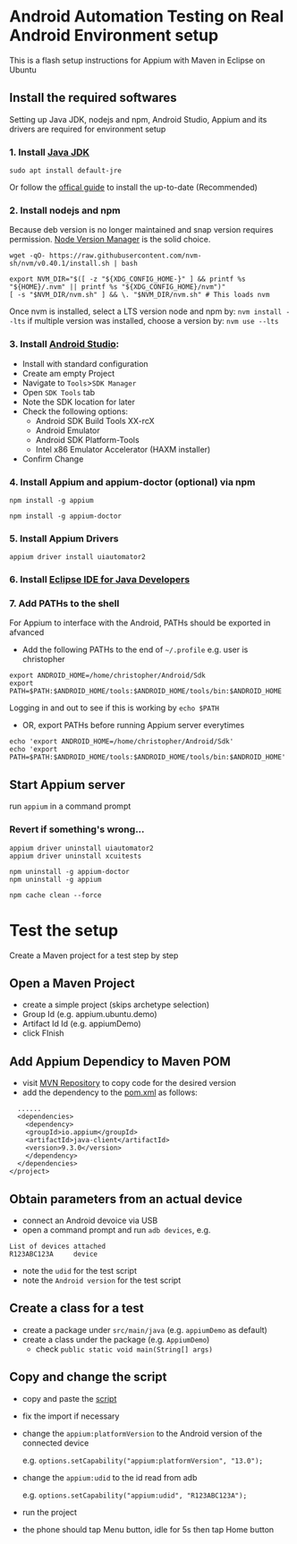 # Android Automation Testing on Real Android Environment setup

This is a flash setup instructions for Appium with Maven in Eclipse on Ubuntu

## Install the required softwares

Setting up Java JDK, nodejs and npm, Android Studio, Appium and its drivers are required for environment setup

### 1. Install [Java JDK](https://ubuntu.com/tutorials/install-jre#1-overview)
`sudo apt install default-jre`

Or follow the [offical guide](https://ubuntu.com/tutorials/install-jre#3-installing-oracle-hotspot-jre) to install the up-to-date (Recommended)


### 2. Install nodejs and npm
Because deb version is no longer maintained and snap version requires permission. [Node Version Manager](https://github.com/nvm-sh/nvm?tab=readme-ov-file#installing-and-updating) is the solid choice.

`wget -qO- https://raw.githubusercontent.com/nvm-sh/nvm/v0.40.1/install.sh | bash`
```
export NVM_DIR="$([ -z "${XDG_CONFIG_HOME-}" ] && printf %s "${HOME}/.nvm" || printf %s "${XDG_CONFIG_HOME}/nvm")"
[ -s "$NVM_DIR/nvm.sh" ] && \. "$NVM_DIR/nvm.sh" # This loads nvm
```
Once nvm is installed, select a LTS version node and npm by:
`nvm install --lts`
if multiple version was installed, choose a version by:
`nvm use --lts`

### 3. Install [Android Studio](https://developer.android.com/studio):
- Install with standard configuration
- Create am empty Project
- Navigate to `Tools`>`SDK Manager`
- Open `SDK Tools` tab
- Note the SDK location for later
- Check the following options:
  - Android SDK Build Tools XX-rcX
  - Android Emulator
  - Android SDK Platform-Tools
  - Intel x86 Emulator Accelerator (HAXM installer)
- Confirm Change

### 4. Install Appium and appium-doctor (optional) via npm
`npm install -g appium`

`npm install -g appium-doctor`

### 5. Install Appium Drivers
`appium driver install uiautomator2`

### 6. Install [Eclipse IDE for Java Developers](https://www.eclipse.org/downloads/packages/release/kepler/sr1/eclipse-ide-java-developers)


### 7. Add PATHs to the shell 
For Appium to interface with the Android, PATHs should be exported in afvanced
* Add the following PATHs to the end of `~/.profile` e.g. user is christopher
```
export ANDROID_HOME=/home/christopher/Android/Sdk
export PATH=$PATH:$ANDROID_HOME/tools:$ANDROID_HOME/tools/bin:$ANDROID_HOME
```
Logging in and out to see if this is working by `echo $PATH`


* OR, export PATHs before running Appium server everytimes
```
echo 'export ANDROID_HOME=/home/christopher/Android/Sdk'
echo 'export PATH=$PATH:$ANDROID_HOME/tools:$ANDROID_HOME/tools/bin:$ANDROID_HOME'
```

## Start Appium server
run `appium` in a command prompt

### Revert if something's wrong...
```
appium driver uninstall uiautomator2
appium driver uninstall xcuitests

npm uninstall -g appium-doctor
npm uninstall -g appium

npm cache clean --force
```

# Test the setup
Create a Maven project for a test step by step

## Open a Maven Project
- create a simple project (skips archetype selection)
- Group Id (e.g. appium.ubuntu.demo)
- Artifact Id Id (e.g. appiumDemo)
- click FInish

## Add Appium Dependicy to Maven POM
- visit [MVN Repository](https://mvnrepository.com/artifact/io.appium/java-client/9.3.0) to copy code for the desired version
- add the dependency to the [pom.xml](https://github.com/simonfongnt/appium-eclipse-maven-ubuntu/blob/main/appiumDemo/pom.xml) as follows:
```
  ......
  <dependencies>
    <dependency>
    <groupId>io.appium</groupId>
    <artifactId>java-client</artifactId>
    <version>9.3.0</version>
    </dependency>
  </dependencies>
</project>
```
## Obtain parameters from an actual device
- connect an Android devoice via USB
- open a command prompt and run `adb devices`, e.g.
```
List of devices attached
R123ABC123A     device
```
- note the `udid` for the test script
- note the `Android version` for the test script
## Create a class for a test
- create a package under `src/main/java` (e.g. `appiumDemo` as default)
- create a class under the package (e.g. `AppiumDemo`)
  - check `public static void main(String[] args)`

## Copy and change the script
- copy and paste the [script](https://github.com/simonfongnt/appium-eclipse-maven-ubuntu/blob/main/appiumDemo/src/main/java/appiumDemo/AppiumDemo.java)
- fix the import if necessary
- change the `appium:platformVersion` to the Android version of the connected device

  e.g.
`options.setCapability("appium:platformVersion", "13.0");`
- change the `appium:udid` to the id read from adb

  e.g.
`options.setCapability("appium:udid", "R123ABC123A");`
- run the project
- the phone should tap Menu button, idle for 5s then tap Home button
